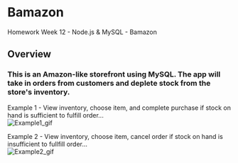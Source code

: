 # Bamazon
Homework Week 12 - Node.js &amp; MySQL - Bamazon

## Overview

### This is an Amazon-like storefront using MySQL. The app will take in orders from customers and deplete stock from the store's inventory.

Example 1 - View inventory, choose item, and complete purchase if stock on hand is sufficient to fulfill order...
<br>
![Example1_gif](https://i.imgur.com/XUVaKJ0.gif)


Example 2 - View inventory, choose item, cancel order if stock on hand is insufficient to fullfill order...
<br>
![Example2_gif](https://i.imgur.com/C8d8SrA.gif)
